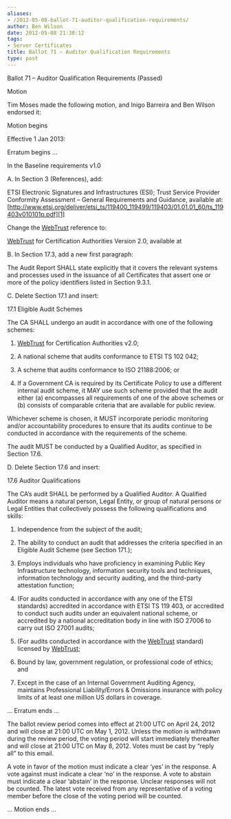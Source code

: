 ```yaml
---
aliases:
- /2012-05-08-ballot-71-auditor-qualification-requirements/
author: Ben Wilson
date: 2012-05-08 21:38:12
tags:
- Server Certificates
title: Ballot 71 – Auditor Qualification Requirements
type: post
---
```


Ballot 71 – Auditor Qualification Requirements (Passed)

Motion

Tim Moses made the following motion, and Inigo Barreira and Ben Wilson endorsed it:

Motion begins

Effective 1 Jan 2013:

Erratum begins …

In the Baseline requirements v1.0

A. In Section 3 (References), add:

ETSI Electronic Signatures and Infrastructures (ESI); Trust Service Provider Conformity Assessment – General Requirements and Guidance, available at: [http://www.etsi.org/deliver/etsi_ts/119400_119499/119403/01.01.01_60/ts_119403v010101p.pdf][1]

Change the [WebTrust][2] reference to:

[WebTrust][2] for Certification Authorities Version 2.0, available at

B. In Section 17.3, add a new first paragraph:

The Audit Report SHALL state explicitly that it covers the relevant systems and processes used in the issuance of all Certificates that assert one or more of the policy identifiers listed in Section 9.3.1.

C. Delete Section 17.1 and insert:

17.1 Eligible Audit Schemes

The CA SHALL undergo an audit in accordance with one of the following schemes:

1. [WebTrust][2] for Certification Authorities v2.0;

1. A national scheme that audits conformance to ETSI TS 102 042;

1. A scheme that audits conformance to ISO 21188:2006; or

1. If a Government CA is required by its Certificate Policy to use a different internal audit scheme, it MAY use such scheme provided that the audit either (a) encompasses all requirements of one of the above schemes or (b) consists of comparable criteria that are available for public review.

Whichever scheme is chosen, it MUST incorporate periodic monitoring and/or accountability procedures to ensure that its audits continue to be conducted in accordance with the requirements of the scheme.

The audit MUST be conducted by a Qualified Auditor, as specified in Section 17.6.

D. Delete Section 17.6 and insert:

17.6 Auditor Qualifications

The CA’s audit SHALL be performed by a Qualified Auditor. A Qualified Auditor means a natural person, Legal Entity, or group of natural persons or Legal Entities that collectively possess the following qualifications and skills:

1. Independence from the subject of the audit;

1. The ability to conduct an audit that addresses the criteria specified in an Eligible Audit Scheme (see Section 171.);

1. Employs individuals who have proficiency in examining Public Key Infrastructure technology, information security tools and techniques, information technology and security auditing, and the third-party attestation function;

1. (For audits conducted in accordance with any one of the ETSI standards) accredited in accordance with ETSI TS 119 403, or accredited to conduct such audits under an equivalent national scheme, or accredited by a national accreditation body in line with ISO 27006 to carry out ISO 27001 audits;

1. (For audits conducted in accordance with the [WebTrust][2] standard) licensed by [WebTrust][2];

1. Bound by law, government regulation, or professional code of ethics; and

1. Except in the case of an Internal Government Auditing Agency, maintains Professional Liability/Errors & Omissions insurance with policy limits of at least one million US dollars in coverage.

… Erratum ends …

The ballot review period comes into effect at 21:00 UTC on April 24, 2012 and will close at 21:00 UTC on May 1, 2012. Unless the motion is withdrawn during the review period, the voting period will start immediately thereafter and will close at 21:00 UTC on May 8, 2012. Votes must be cast by “reply all” to this email.

A vote in favor of the motion must indicate a clear ‘yes’ in the response. A vote against must indicate a clear ‘no’ in the response. A vote to abstain must indicate a clear ‘abstain’ in the response. Unclear responses will not be counted. The latest vote received from any representative of a voting member before the close of the voting period will be counted.

… Motion ends …

[1]: http://www.etsi.org/deliver/etsi_ts/119400_119499/119403/01.01.01_60/ts_119403v010101p.pdf
[2]: /wiki/WebTrust